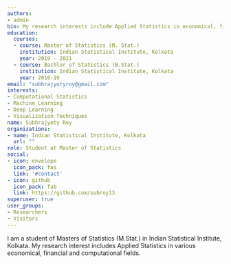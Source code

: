 ```yaml
---
authors:
- admin
bio: My research interests include Applied Statistics in economical, financial and computational fields, Machine Learning, Deep learning and Data Visualization techniques.
education:
  courses:
  - course: Master of Statistics (M. Stat.)
    institution: Indian Statistical Institute, Kolkata
    year: 2019 - 2021
  - course: Bachlor of Statistics (B.Stat.)
    institution: Indian Statistical Institute, Kolkata
    year: 2016-19
email: "subhrajyotyroy@gmail.com"
interests:
- Computational Statistics
- Machine Learning
- Deep Learning
- Visualization Techniques
name: Subhrajyoty Roy
organizations:
- name: Indian Statistical Institute, Kolkata
  url: ""
role: Student at Master of Statistics
social:
- icon: envelope
  icon_pack: fas
  link: '#contact'
- icon: github
  icon_pack: fab
  link: https://github.com/subroy13
superuser: true
user_groups:
- Researchers
- Visitors
---
```


I am a student of Masters of Statistics (M.Stat.) in Indian Statistical Institute, Kolkata. My research interest includes Applied Statistics in various economical, financial and computational fields. 





